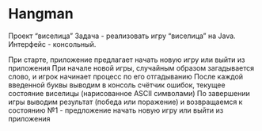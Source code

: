 # Hangman
Проект “виселица”
Задача - реализовать игру “виселица” на Java. Интерфейс - консольный.

При старте, приложение предлагает начать новую игру или выйти из приложения
При начале новой игры, случайным образом загадывается слово, и игрок начинает процесс по его отгадыванию
После каждой введенной буквы выводим в консоль счётчик ошибок, текущее состояние виселицы (нарисованное ASCII символами)
По завершении игры выводим результат (победа или поражение) и возвращаемся к
состоянию №1 - предложение начать новую игру или выйти из приложения
